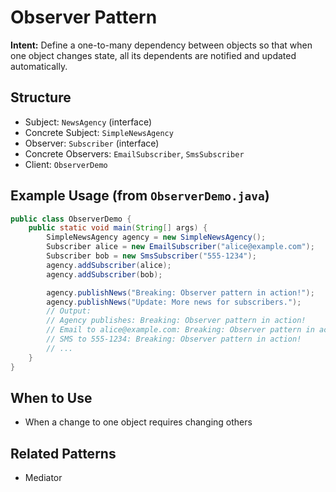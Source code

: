 # Observer Pattern

**Intent:** Define a one-to-many dependency between objects so that when one object changes state, all its dependents are notified and updated automatically.

## Structure
- Subject: `NewsAgency` (interface)
- Concrete Subject: `SimpleNewsAgency`
- Observer: `Subscriber` (interface)
- Concrete Observers: `EmailSubscriber`, `SmsSubscriber`
- Client: `ObserverDemo`

## Example Usage (from `ObserverDemo.java`)
```java
public class ObserverDemo {
	public static void main(String[] args) {
		SimpleNewsAgency agency = new SimpleNewsAgency();
		Subscriber alice = new EmailSubscriber("alice@example.com");
		Subscriber bob = new SmsSubscriber("555-1234");
		agency.addSubscriber(alice);
		agency.addSubscriber(bob);

		agency.publishNews("Breaking: Observer pattern in action!");
		agency.publishNews("Update: More news for subscribers.");
		// Output:
		// Agency publishes: Breaking: Observer pattern in action!
		// Email to alice@example.com: Breaking: Observer pattern in action!
		// SMS to 555-1234: Breaking: Observer pattern in action!
		// ...
	}
}
```

## When to Use
- When a change to one object requires changing others

## Related Patterns
- Mediator
